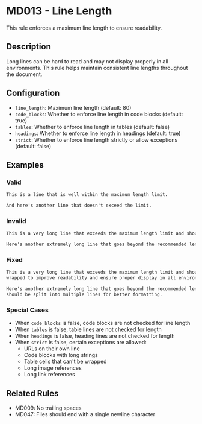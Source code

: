 # MD013 - Line Length

This rule enforces a maximum line length to ensure readability.

## Description
Long lines can be hard to read and may not display properly in all environments. This rule helps maintain consistent line lengths throughout the document.

## Configuration
- `line_length`: Maximum line length (default: 80)
- `code_blocks`: Whether to enforce line length in code blocks (default: true)
- `tables`: Whether to enforce line length in tables (default: false)
- `headings`: Whether to enforce line length in headings (default: true)
- `strict`: Whether to enforce line length strictly or allow exceptions (default: false)

## Examples

### Valid
```markdown
This is a line that is well within the maximum length limit.

And here's another line that doesn't exceed the limit.
```

### Invalid
```markdown
This is a very long line that exceeds the maximum length limit and should be wrapped to improve readability and ensure proper display in all environments.

Here's another extremely long line that goes beyond the recommended length and should be split into multiple lines for better formatting.
```

### Fixed
```markdown
This is a very long line that exceeds the maximum length limit and should be
wrapped to improve readability and ensure proper display in all environments.

Here's another extremely long line that goes beyond the recommended length and
should be split into multiple lines for better formatting.
```

### Special Cases
- When `code_blocks` is false, code blocks are not checked for line length
- When `tables` is false, table lines are not checked for length
- When `headings` is false, heading lines are not checked for length
- When `strict` is false, certain exceptions are allowed:
  - URLs on their own line
  - Code blocks with long strings
  - Table cells that can't be wrapped
  - Long image references
  - Long link references

## Related Rules
- MD009: No trailing spaces
- MD047: Files should end with a single newline character

